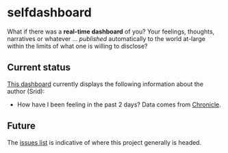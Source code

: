 # selfdashboard

What if there was a **real-time dashboard** of you? Your feelings, thoughts, narratives or whatever ... *published* automatically to the world at-large within the limits of what one is willing to disclose?

## Current status

[This dashboard](https://srid.herokuapp.com) currently displays the following information about the author (Srid):

* How have I been feeling in the past 2 days? Data comes from [Chronicle](https://github.com/srid/chronicle).

## Future

The [issues list](https://github.com/srid/selfdashboard/issues) is indicative of where this project generally is headed.

